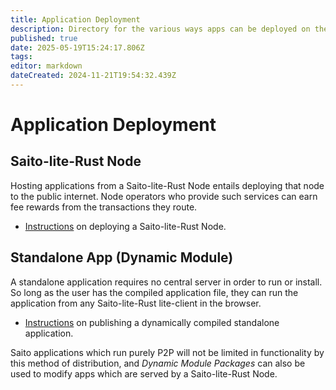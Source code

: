 ```yaml
---
title: Application Deployment
description: Directory for the various ways apps can be deployed on the Saito Network
published: true
date: 2025-05-19T15:24:17.806Z
tags: 
editor: markdown
dateCreated: 2024-11-21T19:54:32.439Z
---
```


# Application Deployment

## Saito-lite-Rust Node

Hosting applications from a Saito-lite-Rust Node entails deploying that node to the public internet. Node operators who provide such services can earn fee rewards from the transactions they route.

- [Instructions](./deploy/saito-lite-rust) on deploying a Saito-lite-Rust Node.

## Standalone App (Dynamic Module)

A standalone application requires no central server in order to run or install. So long as the user has the compiled application file, they can run the application from any Saito-lite-Rust lite-client in the browser.

- [Instructions](/tech/compile/applications) on publishing a dynamically compiled standalone application.

Saito applications which run purely P2P will not be limited in functionality by this method of distribution, and *Dynamic Module Packages* can also be used to modify apps which are served by a Saito-lite-Rust Node.

